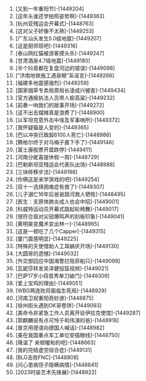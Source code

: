 
1. [又到一年重阳节]-[1449204]
1. [这年头谁还学拍照姿势啊]-[1449363]
1. [杭州亚残运会开幕式]-[1448763]
1. [这对父子好像不太熟]-[1449253]
1. [广东汕头发生5.0级地震]-[1449207]
1. [这是厨师班吧]-[1449316]
1. [泰山网红猫被游客摸头杀]-[1449247]
1. [甘肃酒泉4.7级地震]-[1449180]
1. [半个抖音都在复盘河边的错误]-[1449098]
1. [“济南地铁施工遇泉眼”系谣言]-[1449266]
1. [福建多地震感强烈]-[1449259]
1. [国家烟草专卖局原局长凌成兴被查]-[1449434]
1. [官方通报执法人员带人偷高粱]-[1449232]
1. [前奏一响我们的故事开场]-[1449272]
1. [这不出去摆摊真是浪费了]-[1448900]
1. [以军坦克意外击中埃及军事哨所]-[1449372]
1. [我怀疑猫是人变的]-[1449365]
1. [巴以冲突已致超6100人死亡]-[1448986]
1. [腾格尔终于对乌梅子酱下手了]-[1449146]
1. [富士康股票开盘跌停]-[1449411]
1. [河南分妮喜提休假一周]-[1448729]
1. [巴勒斯坦亚残运会代表队出场]-[1448988]
1. [三块砖移步法]-[1449188]
1. [你俩这是来学哭戏的吧]-[1449254]
1. [双十一选择困难症有救了]-[1449307]
1. [儿子溺亡16年后爸爸跳河救人牺牲]-[1448495]
1. [医生：支原体肺炎成人也会中招]-[1449001]
1. [科威特运动员开幕式跳起轮椅舞]-[1449017]
1. [很符合我对尖锐爆鸣声的刻板印象]-[1449041]
1. [黄明昊变魔术变出林一]-[1448965]
1. [这是一顿吃了几个Capper]-[1449315]
1. [厦门震感明显]-[1449225]
1. [特殊的天使借助人工耳蜗庆开场]-[1449130]
1. [大圆哥的遗憾]-[1449032]
1. [外交部回应中国海警拦阻菲船只]-[1449099]
1. [瓦妮莎转发吴泽健投篮视频]-[1449021]
1. [巴萨17岁小将首秀单刀破门]-[1449309]
1. [爱上宝鸡的理由]-[1449051]
1. [WBG两连败将面临生死局]-[1448929]
1. [河南卫视重阳奇妙游]-[1448875]
1. [徐州街头遇到OK哥卷饼]-[1449093]
1. [美命令非紧急工作人员离开驻伊拉克使馆]-[1449287]
1. [郭麒麟说有点可怜于和伟演的爸]-[1448918]
1. [普京用德语向德国人喊话]-[1448982]
1. [美在我国重点军工单位安插眼线]-[1448750]
1. [降温了 来顿暖和的吧]-[1448663]
1. [我的完结虚空综合症]-[1449131]
1. [BLG击败FNC]-[1448808]
1. [问心患病侄子隐瞒病情]-[1448841]
1. [2023时装艺术先锋展]-[1448922]